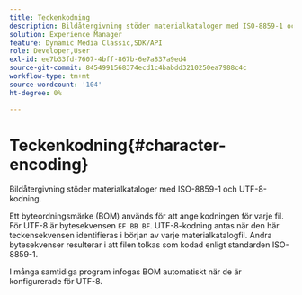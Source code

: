 ```yaml
---
title: Teckenkodning
description: Bildåtergivning stöder materialkataloger med ISO-8859-1 och UTF-8-kodning.
solution: Experience Manager
feature: Dynamic Media Classic,SDK/API
role: Developer,User
exl-id: ee7b33fd-7607-4bff-867b-6e7a837a9ed4
source-git-commit: 8454991568374ecd1c4babdd3210250ea7988c4c
workflow-type: tm+mt
source-wordcount: '104'
ht-degree: 0%

---
```


# Teckenkodning{#character-encoding}

Bildåtergivning stöder materialkataloger med ISO-8859-1 och UTF-8-kodning.

Ett byteordningsmärke (BOM) används för att ange kodningen för varje fil. För UTF-8 är bytesekvensen `EF BB BF`. UTF-8-kodning antas när den här teckensekvensen identifieras i början av varje materialkatalogfil. Andra bytesekvenser resulterar i att filen tolkas som kodad enligt standarden ISO-8859-1.

I många samtidiga program infogas BOM automatiskt när de är konfigurerade för UTF-8.
